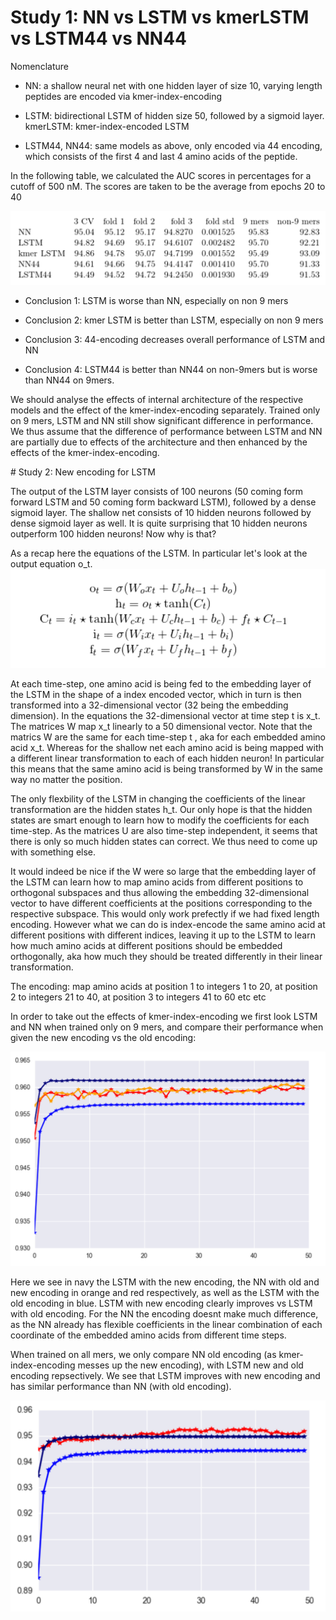 # Study 1: NN vs LSTM vs kmerLSTM vs LSTM44 vs NN44

Nomenclature

* NN: a shallow neural net with one hidden layer of size 10, varying length peptides are encoded via kmer-index-encoding 

* LSTM: bidirectional LSTM of hidden size 50, followed by a sigmoid layer.
kmerLSTM: kmer-index-encoded LSTM 

* LSTM44, NN44: same models as above, only encoded via 44 encoding, which consists of the first 4 and last 4 amino acids of the peptide. 

In the following table, we calculated the AUC scores in percentages for a cutoff of 500 nM. The scores are taken to be the average from epochs 20 to 40

![](https://github.com/giancarlok/nips-compbio-paper-2016/blob/master/paper-documents/table.png)


* Conclusion 1: LSTM is worse than NN, especially on non 9 mers

* Conclusion 2: kmer LSTM is better than LSTM, especially on non 9 mers

* Conclusion 3: 44-encoding decreases overall performance of LSTM and NN

* Conclusion 4: LSTM44 is better than NN44 on non-9mers but is worse than NN44 on 9mers.

We should analyse the effects of internal architecture of the respective models and the effect of the kmer-index-encoding separately. Trained only on 9 mers, LSTM and NN still show significant difference in performance. We thus assume that the difference of performance between LSTM and NN are partially due to effects of the architecture and then enhanced by the effects of the kmer-index-encoding. 

# Study 2: New encoding for LSTM


The output of the LSTM layer consists of 100 neurons (50 coming form forward LSTM and 50 coming form backward LSTM), followed by a dense sigmoid layer. The shallow net consists of 10 hidden neurons followed by dense sigmoid layer as well. It is quite surprising that 10 hidden neurons outperform 100 hidden neurons! Now why is that? 

As a recap here the equations of the LSTM. In particular let's look at the output equation o_t.  
![](https://github.com/giancarlok/nips-compbio-paper-2016/blob/master/paper-documents/Screen%20Shot%202016-10-25%20at%2009.25.43.png)

At each time-step, one amino acid is being fed to the embedding layer of the LSTM in the shape of a index encoded vector, which in turn is then transformed into a 32-dimensional vector (32 being the embedding dimension). In the equations the 32-dimensional vector at time step t is x_t. The matrices W map x_t linearly to a 50 dimensional vector. Note that the matrics W are the same for each time-step t , aka for each embedded amino acid x_t. Whereas for the shallow net each amino acid is being mapped with a different linear transformation to each of each hidden neuron! In particular this means that the same amino acid is being transformed by W in the same way no matter the position.

The only flexbility of the LSTM in changing the coefficients of the linear transformation are the hidden states h_t. Our only hope is that the hidden states are smart enough to learn how to modify the coefficients for each time-step. As the matrices U are also time-step independent, it seems that there is only so much hidden states can correct. We thus need to come up with something else. 

It would indeed be nice if the W were so large that the embedding layer of the LSTM can learn how to map amino acids from different positions to orthogonal subspaces and thus allowing the embedding 32-dimensional vector to have different coefficients at the positions corresponding to the respective subspace. This would only work prefectly if we had fixed length encoding. However what we can do is index-encode the same amino acid at different positions with different indices, leaving it up to the LSTM to learn how much amino acids at different positions should be embedded orthogonally, aka how much they should be treated differently in their linear transformation.  

The encoding: map amino acids at position 1 to integers 1 to 20, at position 2 to integers 21 to 40, at position 3 to integers 41 to 60 etc etc

In order to take out the effects of kmer-index-encoding we first look LSTM and NN when trained only on 9 mers, and compare their performance when given the new encoding vs the old encoding:

![](https://github.com/giancarlok/nips-compbio-paper-2016/blob/master/paper-documents/new%20embedding%20.png)

Here we see in navy the LSTM with the new encoding, the NN with old and new encoding in orange and red respectively, as well as the LSTM with the old encoding in blue. LSTM with new encoding clearly improves vs LSTM with old encoding. For the NN the encoding doesnt make much difference, as the NN already has flexible coefficients in the linear combination of each coordinate of the embedded amino acids from different time steps. 

When trained on all mers, we only compare NN old encoding (as kmer-index-encoding messes up the new encoding), with LSTM new and old encoding repsectively. We see that LSTM improves with new encoding and has similar performance than NN (with old encoding). 

![](https://github.com/giancarlok/nips-compbio-paper-2016/blob/master/paper-documents/new%20embedding%20trained%20on%20all%20mers.png)

